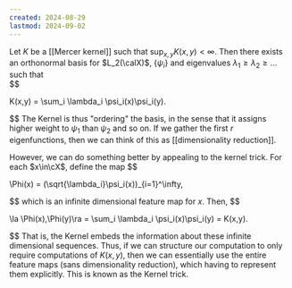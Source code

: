 ```yaml
---
created: 2024-08-29
lastmod: 2024-09-02
---
```

Let $K$ be a [[Mercer kernel]] such that $\sup_{x,y}K(x,y)<\infty$. Then there exists an orthonormal basis for $L_2(\calX)$, $\{\psi_i\}$ and eigenvalues $\lambda_1\geq \lambda_2 \geq \dots$ such that  
$$

K(x,y) = \sum_i \lambda_i \psi_i(x)\psi_i(y).

$$
The Kernel is thus "ordering" the basis, in the sense that it assigns higher weight to $\psi_1$ than $\psi_2$ and so on. If we gather the first $r$ eigenfunctions, then we can think of this as [[dimensionality reduction]].  

However, we can do something better by appealing to the kernel trick. For each $x\in\cX$, define the map 
$$

\Phi(x) = (\sqrt{\lambda_i}\psi_i(x))_{i=1}^\infty,

$$
which is an infinite dimensional feature map for $x$. Then, 
$$

\la \Phi(x),\Phi(y)\ra = \sum_i \lambda_i \psi_i(x)\psi_i(y) = K(x,y).

$$
That is, the Kernel embeds the information about these infinite dimensional sequences. Thus, if we can structure our computation to only require computations of $K(x,y)$, then we can essentially use the entire feature maps (sans dimensionality reduction), which having to represent them explicitly. This is known as the Kernel trick. 